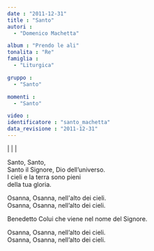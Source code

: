 ```yaml
---
date : "2011-12-31"
title : "Santo"
autori : 
  - "Domenico Machetta"

album : "Prendo le ali"
tonalita : "Re"
famiglia : 
  - "Liturgica"

gruppo : 
  - "Santo"

momenti : 
  - "Santo"

video : 
identificatore : "santo_machetta"
data_revisione : "2011-12-31"
---
```

  
  
  
  
|   |   |  
  
  
Santo, Santo,  
Santo il Signore, Dio  dell’universo.  
I cieli e la terra sono pieni   
 della tua gloria.  
  
  
Osanna, Osanna,  nell'alto dei cieli.   
Osanna, Osanna,  nell’alto dei cieli.   
  
  
Benedetto Colui che viene nel nome  del Signore.  
  
  
Osanna, Osanna,  nell’alto dei cieli.   
Osanna, Osanna,  nell’alto dei cieli.   
  
